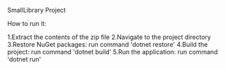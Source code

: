 SmallLibrary Project

How to run it:

1.Extract the contents of the zip file
2.Navigate to the project directory
3.Restore NuGet packages: run command 'dotnet restore'
4.Build the project: run command 'dotnet build'
5.Run the application: run command 'dotnet run'